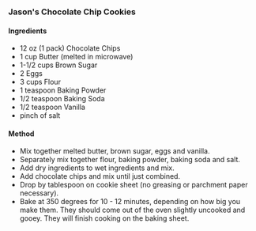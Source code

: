 ### Jason's Chocolate Chip Cookies

#### Ingredients
- 12 oz (1 pack) Chocolate Chips
- 1 cup Butter (melted in microwave)
- 1-1/2 cups Brown Sugar
- 2 Eggs
- 3 cups Flour
- 1 teaspoon Baking Powder
- 1/2 teaspoon Baking Soda
- 1/2 teaspoon Vanilla
- pinch of salt

#### Method
- Mix together melted butter, brown sugar, eggs and vanilla. 
- Separately mix together flour, baking powder, baking soda and salt. 
- Add dry ingredients to wet ingredients and mix. 
- Add chocolate chips and mix until just combined. 
- Drop by tablespoon on cookie sheet (no greasing or parchment paper necessary). 
- Bake at 350 degrees for 10 - 12 minutes, depending on how big you make them. They should come out of the oven slightly uncooked and gooey. They will finish cooking on the baking sheet. 
